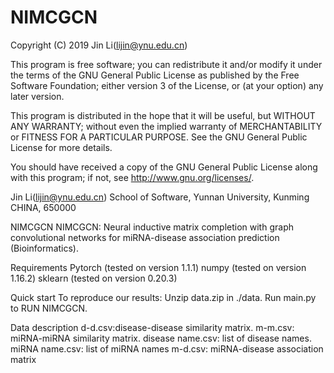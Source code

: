 # NIMCGCN
Copyright (C) 2019 Jin Li(lijin@ynu.edu.cn)

This program is free software; you can redistribute it and/or modify it under the terms of the GNU General Public License as published by the Free Software Foundation; either version 3 of the License, or (at your option) any later version.

This program is distributed in the hope that it will be useful, but WITHOUT ANY WARRANTY; without even the implied warranty of MERCHANTABILITY or FITNESS FOR A PARTICULAR PURPOSE. See the GNU General Public License for more details.

You should have received a copy of the GNU General Public License along with this program; if not, see http://www.gnu.org/licenses/.

Jin Li(lijin@ynu.edu.cn) School of Software, Yunnan University, Kunming CHINA, 650000


NIMCGCN
NIMCGCN: Neural inductive matrix completion with graph convolutional networks for miRNA-disease association prediction (Bioinformatics).

Requirements
Pytorch (tested on version 1.1.1)
numpy (tested on version 1.16.2)
sklearn (tested on version 0.20.3)

Quick start
To reproduce our results:
Unzip data.zip in ./data.
Run main.py to RUN NIMCGCN.

Data description
d-d.csv:disease-disease similarity matrix.
m-m.csv: miRNA-miRNA similarity matrix.
disease name.csv: list of disease names.
miRNA name.csv: list of miRNA names
m-d.csv: miRNA-disease association matrix
